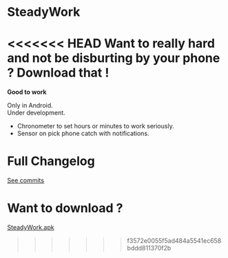 # SteadyWork
<<<<<<< HEAD
Want to really hard and not be disburting by your phone ? Download that !
=======
__Good to work__

Only in Android.<br>
Under development.

- Chronometer to set hours or minutes to work seriously.
- Sensor on pick phone catch with notifications.

# Full Changelog
[See commits](https://github.com/SteveHoareau18/SteadyWork/commits/v1.0.0)

# Want to download ?
[SteadyWork.apk](https://github.com/SteveHoareau18/SteadyWork/releases/download/v1.0.0/SteadyWork.apk)
>>>>>>> f3572e0055f5ad484a5541ec658bddd811370f2b
